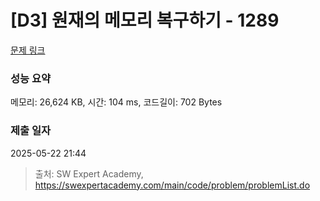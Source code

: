 # [D3] 원재의 메모리 복구하기 - 1289 

[문제 링크](https://swexpertacademy.com/main/code/problem/problemDetail.do?contestProbId=AV19AcoKI9sCFAZN) 

### 성능 요약

메모리: 26,624 KB, 시간: 104 ms, 코드길이: 702 Bytes

### 제출 일자

2025-05-22 21:44



> 출처: SW Expert Academy, https://swexpertacademy.com/main/code/problem/problemList.do